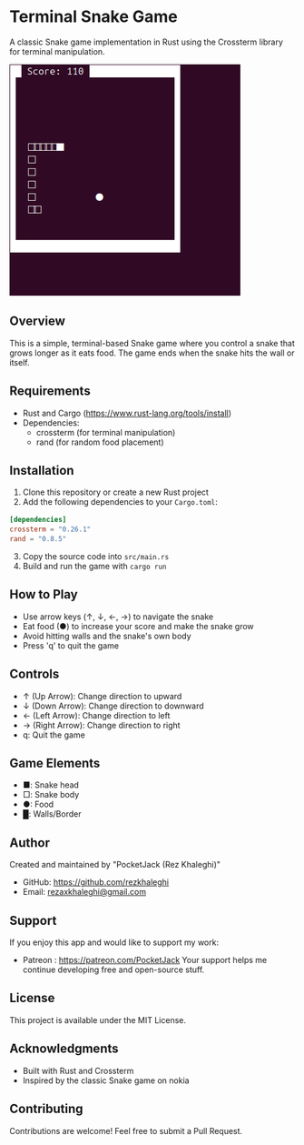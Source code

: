 # Terminal Snake Game

A classic Snake game implementation in Rust using the Crossterm library for terminal manipulation.

![Project Demo](/demo.png)

## Overview

This is a simple, terminal-based Snake game where you control a snake that grows longer as it eats food. The game ends when the snake hits the wall or itself.

## Requirements

- Rust and Cargo (https://www.rust-lang.org/tools/install)
- Dependencies:
  - crossterm (for terminal manipulation)
  - rand (for random food placement)

## Installation

1. Clone this repository or create a new Rust project
2. Add the following dependencies to your `Cargo.toml`:

```toml
[dependencies]
crossterm = "0.26.1"
rand = "0.8.5"
```

3. Copy the source code into `src/main.rs`
4. Build and run the game with `cargo run`

## How to Play

- Use arrow keys (↑, ↓, ←, →) to navigate the snake
- Eat food (●) to increase your score and make the snake grow
- Avoid hitting walls and the snake's own body
- Press 'q' to quit the game

## Controls

- ↑ (Up Arrow): Change direction to upward
- ↓ (Down Arrow): Change direction to downward
- ← (Left Arrow): Change direction to left
- → (Right Arrow): Change direction to right
- q: Quit the game

## Game Elements

- ■: Snake head
- □: Snake body
- ●: Food
- █: Walls/Border

## Author

Created and maintained by "PocketJack (Rez Khaleghi)"

- GitHub: https://github.com/rezkhaleghi
- Email: rezaxkhaleghi@gmail.com

## Support

If you enjoy this app and would like to support my work:

- Patreon : https://patreon.com/PocketJack
  Your support helps me continue developing free and open-source stuff.

## License

This project is available under the MIT License.

## Acknowledgments

- Built with Rust and Crossterm
- Inspired by the classic Snake game on nokia

## Contributing

Contributions are welcome! Feel free to submit a Pull Request.
